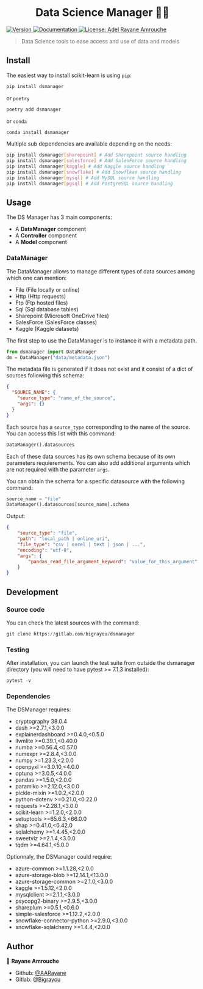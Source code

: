 <h1 align="center"
>Data Science Manager 👨‍💻
</h1>
<p
>
  <a
  href="#"
  target="_blank"
  >
    <img
    alt="Version"
    src="https://img.shields.io/badge/version-1.2-blue.svg?cacheSeconds=2592000"
    />
  </a>
  <a
  href="http://dsmanager.rtfd.io/"
  target="_blank"
  >
    <img
    alt="Documentation"
    src="https://img.shields.io/badge/documentation-rtfd-orange.svg"
    />
  </a>
  <a
  href="LICENSE"
  target="_blank"
  >
    <img
    alt="License: Adel Rayane Amrouche"
    src="https://img.shields.io/badge/License-Adel Rayane Amrouche-yellow.svg"
    />
  </a>
</p>

> Data Science tools to ease access and use of data and models

## Install

The easiest way to install scikit-learn is using `pip`:

```sh
pip install dsmanager
```

or `poetry`

```sh
poetry add dsmanager
```

or `conda`

```sh
conda install dsmanager
```

Multiple sub dependencies are available depending on the needs:

```sh
pip install dsmanager[sharepoint] # Add Sharepoint source handling
pip install dsmanager[salesforce] # Add SalesForce source handling
pip install dsmanager[kaggle] # Add Kaggle source handling
pip install dsmanager[snowflake] # Add Snowflkae source handling
pip install dsmanager[mysql] # Add MySQL source handling
pip install dsmanager[pgsql] # Add PostgreSQL source handling
```

## Usage

The DS Manager has 3 main components:

- A **DataManager** component
- A **Controller** component
- A **Model** component

### DataManager

The DataManager allows to manage different types of data sources among which one can mention:

- File (File locally or online)
- Http (Http requests)
- Ftp (Ftp hosted files)
- Sql (Sql database tables)
- Sharepoint (Microsoft OneDrive files)
- SalesForce (SalesForce classes)
- Kaggle (Kaggle datasets)

The first step to use the DataManager is to instance it with a metadata path.

```python
from dsmanager import DataManager
dm = DataManager("data/metadata.json")
```

The metadata file is generated if it does not exist and it consist of a dict of sources following this schema:

```json
{
  "SOURCE_NAME": {
    "source_type": "name_of_the_source",
    "args": {}
  }
}
```

Each source has a `source_type` corresponding to the name of the source. You can access this list with this command:

```python
DataManager().datasources
```

Each of these data sources has its own schema because of its own parameters requierements. You can also add additional arguments which are not required with the parameter `args`.

You can obtain the schema for a specific datasource with the following command:

```python
source_name = "file"
DataManager().datasources[source_name].schema
```

Output:

```json
{
    "source_type": "file",
    "path": "local_path | online_uri",
    "file_type": "csv | excel | text | json | ...",
    "encoding": "utf-8",
    "args": {
        "pandas_read_file_argument_keyword": "value_for_this_argument"
    }
}
```

## Development

### Source code

You can check the latest sources with the command:

```python
git clone https://gitlab.com/bigrayou/dsmanager
```

### Testing

After installation, you can launch the test suite from outside the dsmanager directory (you will need to have pytest >= 7.1.3 installed):

```python
pytest -v
```

### Dependencies

The DSManager requires:

- cryptography 38.0.4
- dash >=2.7.1,<3.0.0
- explainerdashboard >=0.4.0,<0.5.0
- llvmlite >=0.39.1,<0.40.0
- numba >=0.56.4,<0.57.0
- numexpr >=2.8.4,<3.0.0
- numpy >=1.23.3,<2.0.0
- openpyxl >=3.0.10,<4.0.0
- optuna >=3.0.5,<4.0.0
- pandas >=1.5.0,<2.0.0
- paramiko >=2.12.0,<3.0.0
- pickle-mixin >=1.0.2,<2.0.0
- python-dotenv >=0.21.0,<0.22.0
- requests >=2.28.1,<3.0.0
- scikit-learn >=1.2.0,<2.0.0
- setuptools >=65.6.3,<66.0.0
- shap >=0.41.0,<0.42.0
- sqlalchemy >=1.4.45,<2.0.0
- sweetviz >=2.1.4,<3.0.0
- tqdm >=4.64.1,<5.0.0

Optionnaly, the DSManager could require:

- azure-common >=1.1.28,<2.0.0
- azure-storage-blob >=12.14.1,<13.0.0
- azure-storage-common >=2.1.0,<3.0.0
- kaggle >=1.5.12,<2.0.0
- mysqlclient >=2.1.1,<3.0.0
- psycopg2-binary >=2.9.5,<3.0.0
- shareplum >=0.5.1,<0.6.0
- simple-salesforce >=1.12.2,<2.0.0
- snowflake-connector-python >=2.9.0,<3.0.0
- snowflake-sqlalchemy >=1.4.4,<2.0.0

## Author

👤 **Rayane Amrouche**

- Github: [@AARayane](https://github.com/AARayane)
- Gitlab: [@Bigrayou](https://gitlab.com/bigrayou)
